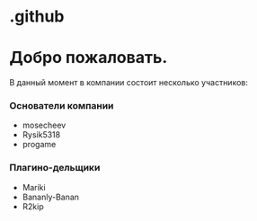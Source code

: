 # .github
# Добро пожаловать.
В данный момент в компании состоит несколько участников:
### Основатели компании
- mosecheev
- Rysik5318
- progame
### Плагино-дельщики
- Mariki
- Bananly-Banan
- R2kip
